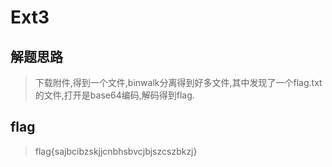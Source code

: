 # Ext3

## 解题思路

> 下载附件,得到一个文件,binwalk分离得到好多文件,其中发现了一个flag.txt的文件,打开是base64编码,解码得到flag.

## flag

> flag{sajbcibzskjjcnbhsbvcjbjszcszbkzj}
